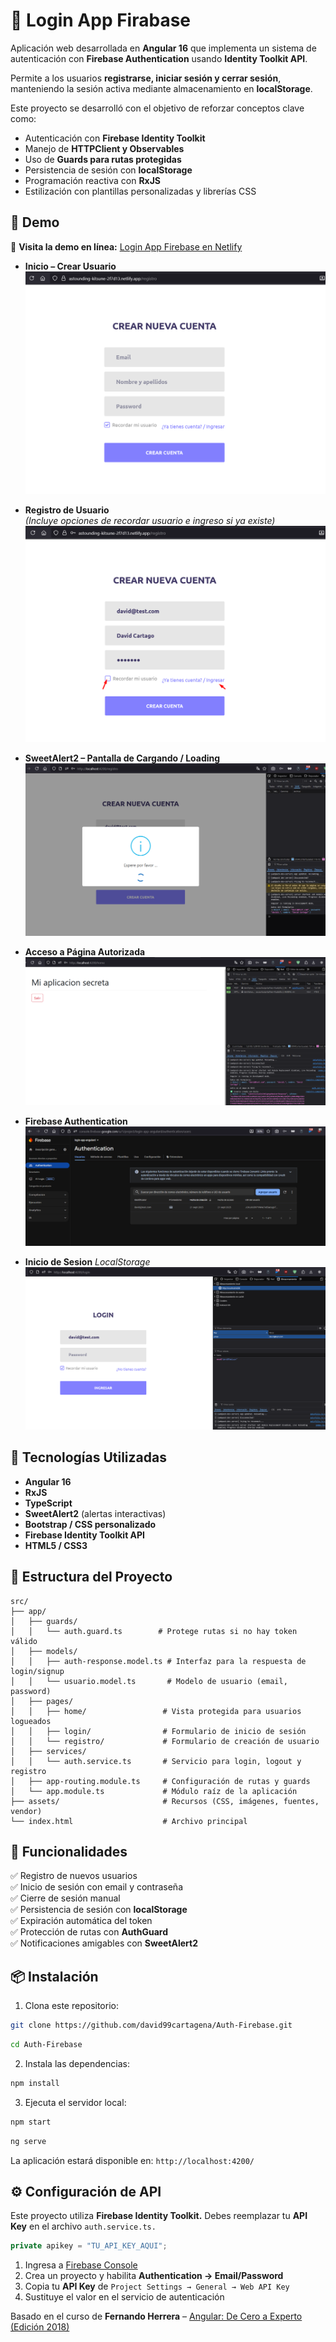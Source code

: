 # 🔐 Login App Firabase

Aplicación web desarrollada en **Angular 16** que implementa un sistema de autenticación con **Firebase Authentication** usando **Identity Toolkit API**.

Permite a los usuarios **registrarse, iniciar sesión y cerrar sesión**, manteniendo la sesión activa mediante almacenamiento en **localStorage**.

Este proyecto se desarrolló con el objetivo de reforzar conceptos clave como:

- Autenticación con **Firebase Identity Toolkit**
- Manejo de **HTTPClient y Observables**
- Uso de **Guards para rutas protegidas**
- Persistencia de sesión con **localStorage**
- Programación reactiva con **RxJS**
- Estilización con plantillas personalizadas y librerías CSS

## 📸 Demo

🔗 **Visita la demo en línea:** [Login App Firebase en Netlify](https://astounding-kitsune-2f7d13.netlify.app)

- **Inicio – Crear Usuario**  
  ![Login App Firebase Screenshot](https://raw.githubusercontent.com/david99cartagena/Auth-Firebase/refs/heads/main/media/Screenshot_1.png)

- **Registro de Usuario**  
  _(Incluye opciones de recordar usuario e ingreso si ya existe)_  
  ![Login App Firebase Screenshot](https://raw.githubusercontent.com/david99cartagena/Auth-Firebase/refs/heads/main/media/Screenshot_2.png)

- **SweetAlert2 – Pantalla de Cargando / Loading**
  ![Login App Firebase Screenshot](https://raw.githubusercontent.com/david99cartagena/Auth-Firebase/refs/heads/main/media/Screenshot_3.png)

- **Acceso a Página Autorizada**
  ![Login App Firebase Screenshot](https://raw.githubusercontent.com/david99cartagena/Auth-Firebase/refs/heads/main/media/Screenshot_4.png)

- **Firebase Authentication**
  ![Login App Firebase Screenshot](https://raw.githubusercontent.com/david99cartagena/Auth-Firebase/refs/heads/main/media/Screenshot_5.png)

- **Inicio de Sesion** _LocalStorage_
  ![Login App Firebase Screenshot](https://raw.githubusercontent.com/david99cartagena/Auth-Firebase/refs/heads/main/media/Screenshot_6.png)

## 🚀 Tecnologías Utilizadas

- **Angular 16**
- **RxJS**
- **TypeScript**
- **SweetAlert2** (alertas interactivas)
- **Bootstrap / CSS personalizado**
- **Firebase Identity Toolkit API**
- **HTML5 / CSS3**

## 📁 Estructura del Proyecto

```
src/
├── app/
│   ├── guards/
│   │   └── auth.guard.ts        # Protege rutas si no hay token válido
│   ├── models/
│   │   ├── auth-response.model.ts # Interfaz para la respuesta de login/signup
│   │   └── usuario.model.ts       # Modelo de usuario (email, password)
│   ├── pages/
│   │   ├── home/                 # Vista protegida para usuarios logueados
│   │   ├── login/                # Formulario de inicio de sesión
│   │   └── registro/             # Formulario de creación de usuario
│   ├── services/
│   │   └── auth.service.ts       # Servicio para login, logout y registro
│   ├── app-routing.module.ts     # Configuración de rutas y guards
│   └── app.module.ts             # Módulo raíz de la aplicación
├── assets/                       # Recursos (CSS, imágenes, fuentes, vendor)
└── index.html                    # Archivo principal
```

## 🔑 Funcionalidades

✅ Registro de nuevos usuarios  
✅ Inicio de sesión con email y contraseña  
✅ Cierre de sesión manual  
✅ Persistencia de sesión con **localStorage**  
✅ Expiración automática del token  
✅ Protección de rutas con **AuthGuard**  
✅ Notificaciones amigables con **SweetAlert2**

## 📦 Instalación

1. Clona este repositorio:

```bash
git clone https://github.com/david99cartagena/Auth-Firebase.git
```

```bash
cd Auth-Firebase
```

2. Instala las dependencias:

```bash
npm install
```

3. Ejecuta el servidor local:

```bash
npm start
```

```bash
ng serve
```

La aplicación estará disponible en: `http://localhost:4200/`

## ⚙️ Configuración de API

Este proyecto utiliza **Firebase Identity Toolkit.**
Debes reemplazar tu **API Key** en el archivo `auth.service.ts.`

```ts
private apikey = "TU_API_KEY_AQUI";
```

1. Ingresa a [Firebase Console](https://console.firebase.google.com/)
2. Crea un proyecto y habilita **Authentication → Email/Password**
3. Copia tu **API Key** de `Project Settings → General → Web API Key`
4. Sustituye el valor en el servicio de autenticación

Basado en el curso de **Fernando Herrera** – [Angular: De Cero a Experto (Edición 2018)](https://www.udemy.com/course/angular-2-fernando-herrera/)
